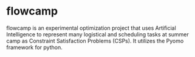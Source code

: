 # flowcamp

flowcamp is an experimental optimization project that uses Artificial Intelligence to represent many logistical and scheduling tasks at summer camp as Constraint Satisfaction Problems (CSPs). It utilizes the Pyomo framework for python. 